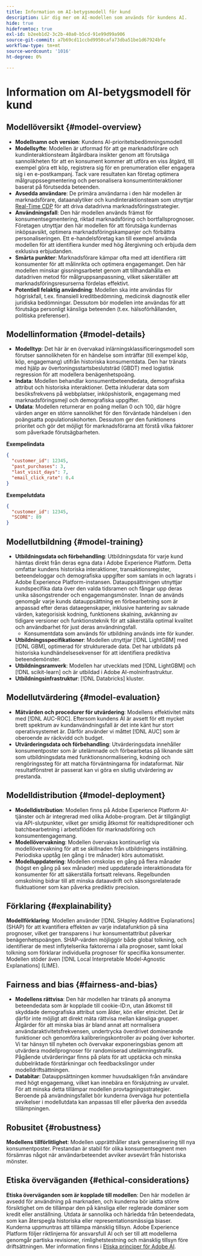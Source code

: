 ```yaml
---
title: Information om AI-betygsmodell för kund
description: Lär dig mer om AI-modellen som används för kundens AI.
hide: true
hidefromtoc: true
exl-id: b2eeb1d2-3c2b-40a0-b5cd-91e99d99a906
source-git-commit: a7b69cd11ccbd9950cafa73dba51be1d67924bfe
workflow-type: tm+mt
source-wordcount: '1016'
ht-degree: 0%

---
```


# Information om AI-betygsmodell för kund

## Modellöversikt {#model-overview}

* **Modellnamn och version**: Kundens AI-prioritetsbedömningsmodell
* **Modellsyfte**: Modellen är utformad för att ge marknadsförare och kundinteraktionsteam åtgärdbara insikter genom att förutsäga sannolikheten för att en konsument kommer att utföra en viss åtgärd, till exempel göra ett köp, registrera sig för en prenumeration eller engagera sig i en e-postkampanj. Tack vare resultaten kan företag optimera målgruppssegmentering och personalisera konsumentinteraktioner baserat på förutsedda beteenden.
* **Avsedda användare**: De primära användarna i den här modellen är marknadsförare, dataanalytiker och kundinteraktionsteam som utnyttjar [Real-Time CDP](../../../rtcdp/home.md) för att driva datadrivna marknadsföringsstrategier.
* **Användningsfall**: Den här modellen används främst för konsumentsegmentering, riktad marknadsföring och bortfallsprognoser. Företagen utnyttjar den här modellen för att förutsäga kundernas inköpsavsikt, optimera marknadsföringskampanjer och förbättra personaliseringen. Ett e-handelsföretag kan till exempel använda modellen för att identifiera kunder med hög återgivning och erbjuda dem exklusiva erbjudanden.
* **Smärta punkter**: Marknadsförare kämpar ofta med att identifiera rätt konsumenter för att målinrikta och optimera engagemanget. Den här modellen minskar gissningsarbetet genom att tillhandahålla en datadriven metod för målgruppsanpassning, vilket säkerställer att marknadsföringsresurserna fördelas effektivt.
* **Potentiell felaktig användning**: Modellen ska inte användas för högriskfall, t.ex. finansiell kreditbedömning, medicinsk diagnostik eller juridiska bedömningar. Dessutom bör modellen inte användas för att förutsäga personligt känsliga beteenden (t.ex. hälsoförhållanden, politiska preferenser).

## Modellinformation {#model-details}

* **Modelltyp**: Det här är en övervakad inlärningsklassificeringsmodell som förutser sannolikheten för en händelse som inträffar (till exempel köp, köp, engagemang) utifrån historiska konsumentdata. Den har tränats med hjälp av övertoningsstartsbeslutsträd (GBDT) med logistisk regression för att modellera benägenhetspoäng.
* **Indata**: Modellen behandlar konsumentbeteendedata, demografiska attribut och historiska interaktioner. Detta inkluderar data som besöksfrekvens på webbplatser, inköpshistorik, engagemang med marknadsföringsmejl och demografiska uppgifter.
* **Utdata**: Modellen returnerar en poäng mellan 0 och 100, där högre värden anger en större sannolikhet för den förväntade händelsen i den poängsatta populationskohorten. Dessutom ger den funktionens prioritet och gör det möjligt för marknadsförarna att förstå vilka faktorer som påverkade förutsägbarheten.

**Exempelindata**

```json
{ 
  "customer_id": 12345, 
  "past_purchases": 3, 
  "last_visit_days": 7,
  "email_click_rate": 0.4 
}
```

**Exempelutdata**

```json
{ 
  "customer_id": 12345,
  "SCORE": 89 
}
```

## Modellutbildning {#model-training}

* **Utbildningsdata och förbehandling**: Utbildningsdata för varje kund hämtas direkt från deras egna data i Adobe Experience Platform. Detta omfattar kundens historiska interaktioner, transaktionsregister, beteendeloggar och demografiska uppgifter som samlats in och lagrats i Adobe Experience Platform-instansen. Datauppsättningen utnyttjar kundspecifika data över den valda tidsramen och fångar upp deras unika säsongstrender och engagemangsmönster. Innan de används genomgår varje kunds datauppsättning en förbearbetning som är anpassad efter deras dataegenskaper, inklusive hantering av saknade värden, kategorisisk kodning, funktionens skalning, avkänning av tidigare versioner och funktionsteknik för att säkerställa optimal kvalitet och användbarhet för just deras användningsfall.
   * Konsumentdata som används för utbildning används inte för kunder.
* **Utbildningsspecifikationer**: Modellen utnyttjar [!DNL LightGBM] med [!DNL GBM], optimerad för strukturerade data. Det har utbildats på historiska kundhändelsesekvenser för att identifiera prediktiva beteendemönster.
* **Utbildningsramverk**: Modellen har utvecklats med [!DNL LightGBM] och [!DNL scikit-learn] och är utbildad i Adobe AI-molninfrastruktur.
* **Utbildningsinfrastruktur**: [!DNL Databricks] kluster.

## Modellutvärdering {#model-evaluation}

* **Mätvärden och procedurer för utvärdering**: Modellens effektivitet mäts med [!DNL AUC-ROC]. Eftersom kundens AI är avsett för ett mycket brett spektrum av kundanvändningsfall är det inte känt hur stort operativsystemet är. Därför använder vi måttet [!DNL AUC] som är oberoende av räckvidd och budget.
* **Utvärderingsdata och förbehandling**: Utvärderingsdata innehåller konsumentposter som är utelämnade och förbearbetas på liknande sätt som utbildningsdata med funktionsnormalisering, kodning och rengöringssteg för att matcha förväntningarna för indataformat. När resultatfönstret är passerat kan vi göra en slutlig utvärdering av prestanda.

## Modelldistribution {#model-deployment}

* **Modelldistribution**: Modellen finns på Adobe Experience Platform AI-tjänster och är integrerad med olika Adobe-program. Det är tillgängligt via API-slutpunkter, vilket ger smidig åtkomst för realtidspreditioner och batchbearbetning i arbetsflöden för marknadsföring och konsumentengagemang.
* **Modellövervakning**: Modellen övervakas kontinuerligt via modellövervakning för att se skillnaden från utbildningens inställning. Periodiska upptåg (en gång i tre månader) körs automatiskt.
* **Modelluppdatering**: Modellen omskolas en gång på flera månader (högst en gång på sex månader) med uppdaterade interaktionsdata för konsumenter för att säkerställa fortsatt relevans. Regelbunden omskolning bidrar till att minska dataavdrift och säsongsrelaterade fluktuationer som kan påverka prediktiv precision.

## Förklaring {#explainability}

**Modellförklaring**: Modellen använder [!DNL SHapley Additive Explanations] (SHAP) för att kvantifiera effekten av varje indatafunktion på sina prognoser, vilket ger transparens i hur konsumentattribut påverkar benägenhetspoängen. SHAP-värden möjliggör både global tolkning, och identifierar de mest inflytelserika faktorerna i alla prognoser, samt lokal tolkning som förklarar individuella prognoser för specifika konsumenter. Modellen stöder även [!DNL Local Interpretable Model-Agnostic Explanations] (LIME).

## Fairness and bias {#fairness-and-bias}

* **Modellens rättvisa**: Den här modellen har tränats på anonyma beteendedata som är kopplade till cookie-ID:n, utan åtkomst till skyddade demografiska attribut som ålder, kön eller etnicitet. Det är därför inte möjligt att direkt mäta rättvisa mellan känsliga grupper. Åtgärder för att minska bias är bland annat att normalisera användaraktivitetsfrekvensen, undertrycka överdrivet dominerande funktioner och genomföra kalibreringskontroller av poäng över kohorter. Vi tar hänsyn till nyheten och övervakar exponeringsbias genom att utvärdera modellprognoser för randomiserad utelämningstrafik. Pågående utvärderingar finns på plats för att upptäcka och minska dubbelriktade förstärkningar och feedbackslingor under modelldriftsättningen.
* **Databitar**: Datauppsättningen kommer huvudsakligen från användare med högt engagemang, vilket kan innebära en förskjutning av urvalet. För att minska detta tillämpar modellen provtagningsstrategier. Beroende på användningsfallet bör kunderna överväga hur potentiella avvikelser i modellutdata kan anpassas till eller påverka den avsedda tillämpningen.

## Robusitet {#robustness}

**Modellens tillförlitlighet**: Modellen upprätthåller stark generalisering till nya konsumentposter. Prestandan är stabil för olika konsumentsegment men försämras något när användarbeteendet avviker avsevärt från historiska mönster.

## Etiska överväganden {#ethical-considerations}

**Etiska överväganden som är kopplade till modellen**: Den här modellen är avsedd för användning på marknaden, och kunderna bör iaktta större försiktighet om de tillämpar den på känsliga eller reglerade domäner som kredit eller anställning. Utdata är sannolika och härledda från beteendedata, som kan återspegla historiska eller representationsmässiga biaser. Kunderna uppmuntras att tillämpa mänsklig tillsyn. Adobe Experience Platform följer riktlinjerna för ansvarsfull AI och ser till att modellerna genomgår partiska revisioner, rimlighetstestning och mänsklig tillsyn före driftsättningen. Mer information finns i [Etiska principer för Adobe AI](https://www.adobe.com/content/dam/cc/en/ai-ethics/pdfs/Adobe-AI-Ethics-Principles.pdf?msockid=0d85c8269eb36f0801d0ddb49fd16ebc).